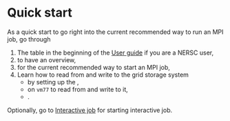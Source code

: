 # Quick start

As a quick start to go right into the current recommended way to run an MPI job, go through

1. The table in the beginning of the [User guide](#user) if you are a NERSC user,
2. [](#running-pipelines) to have an overview,
3. [](#OpenMPI-CVMFS) for the current recommended way to start an MPI job,
4. Learn how to read from and write to the grid storage system
    - by setting up the [](#user-credentials),
    - [](#mount-xrootdfs) on `vm77` to read from and write to it,
    - [](#access-grid-storage).

Optionally, go to [Interactive job](#1-classad-interactive) for starting interactive job.
